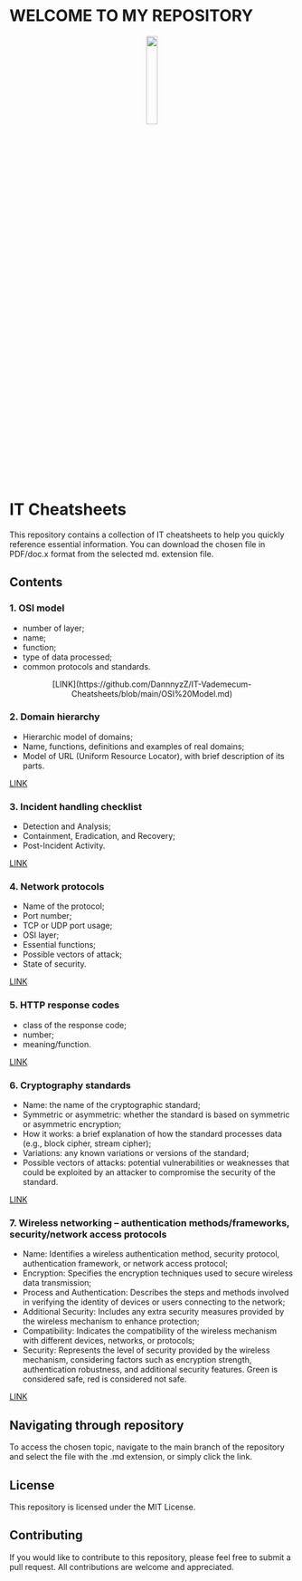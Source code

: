 # WELCOME TO MY REPOSITORY

<p align="center">
<img src="https://i.pinimg.com/originals/71/21/d5/7121d581f292b50843cd7f70d91dd9ef.gif" width="20%">
</p>

# IT Cheatsheets

This repository contains a collection of IT cheatsheets to help you quickly reference essential information. You can download the chosen file in PDF/doc.x format from the selected md. extension file.

## Contents
### 1. OSI model
- number of layer;
- name;
- function;
- type of data processed;
- common protocols and standards.

<p align="center">
[LINK](https://github.com/DannnyzZ/IT-Vademecum-Cheatsheets/blob/main/OSI%20Model.md)
</p>

### 2. Domain hierarchy
- Hierarchic model of domains;
- Name, functions, definitions and examples of real domains;
- Model of URL (Uniform Resource Locator), with brief description of its parts.

[LINK](https://github.com/DannnyzZ/IT-Vademecum-Cheatsheets/blob/main/Domain%20Hierarchy.md)

### 3. Incident handling checklist
- Detection and Analysis;
- Containment, Eradication, and Recovery;
- Post-Incident Activity.

[LINK](https://github.com/DannnyzZ/IT-Vademecum-Cheatsheets/blob/main/Incident%20Handling%20Checklist.md)

### 4. Network protocols
- Name of the protocol;
- Port number;
- TCP or UDP port usage;
- OSI layer;
- Essential functions;
- Possible vectors of attack;
- State of security.

[LINK](https://github.com/DannnyzZ/IT-Vademecum-Cheatsheets/blob/main/Network%20Protocols.md)

### 5. HTTP response codes
- class of the response code;
- number;
- meaning/function.

[LINK](https://github.com/DannnyzZ/IT-Vademecum-Cheatsheets/blob/main/HTTP%20Response%20Codes.md)

### 6. Cryptography standards
- Name: the name of the cryptographic standard;
- Symmetric or asymmetric: whether the standard is based on symmetric or asymmetric encryption;
- How it works: a brief explanation of how the standard processes data (e.g., block cipher, stream cipher);
- Variations: any known variations or versions of the standard;
- Possible vectors of attacks: potential vulnerabilities or weaknesses that could be exploited by an attacker to compromise the security of the standard.

[LINK](https://github.com/DannnyzZ/IT-Vademecum-Cheatsheets/blob/main/Cryptography%20standards.md)

### 7. Wireless networking – authentication methods/frameworks, security/network access protocols
- Name: Identifies a wireless authentication method, security protocol, authentication framework, or network access protocol;
- Encryption: Specifies the encryption techniques used to secure wireless data transmission;
- Process and Authentication: Describes the steps and methods involved in verifying the identity of devices or users connecting to the network;
- Additional Security: Includes any extra security measures provided by the wireless mechanism to enhance protection;
- Compatibility: Indicates the compatibility of the wireless mechanism with different devices, networks, or protocols;
- Security: Represents the level of security provided by the wireless mechanism, considering factors such as encryption strength, authentication robustness, and additional security features. Green is considered safe, red is considered not safe.

[LINK](https://github.com/DannnyzZ/IT-Vademecum-Cheatsheets/blob/main/Wireless%20Networking.md)

## Navigating through repository

To access the chosen topic, navigate to the main branch of the repository and select the file with the .md extension, or simply click the link.

## License

This repository is licensed under the MIT License.

## Contributing

If you would like to contribute to this repository, please feel free to submit a pull request. All contributions are welcome and appreciated.
